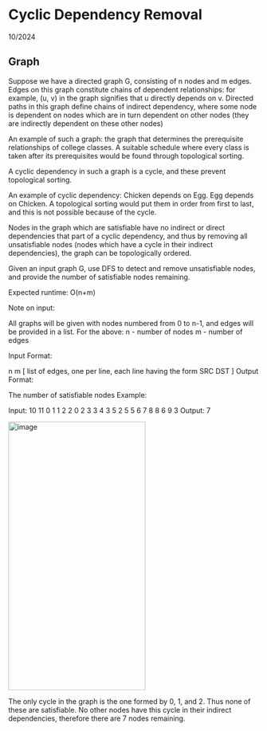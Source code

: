 # Cyclic Dependency Removal
10/2024
## Graph

Suppose we have a directed graph G, consisting of n nodes and m edges. Edges on this graph constitute chains of dependent relationships: for example, (u, v) in the graph signifies that u directly depends on v. Directed paths in this graph define chains of indirect dependency, where some node is dependent on nodes which are in turn dependent on other nodes (they are indirectly dependent on these other nodes)

An example of such a graph: the graph that determines the prerequisite relationships of college classes. A suitable schedule where every class is taken after its prerequisites would be found through topological sorting.

A cyclic dependency in such a graph is a cycle, and these prevent topological sorting.

An example of cyclic dependency: Chicken depends on Egg. Egg depends on Chicken. A topological sorting would put them in order from first to last, and this is not possible because of the cycle.

Nodes in the graph which are satisfiable have no indirect or direct dependencies that part of a cyclic dependency, and thus by removing all unsatisfiable nodes (nodes which have a cycle in their indirect dependencies), the graph can be topologically ordered.

Given an input graph G, use DFS to detect and remove unsatisfiable nodes, and provide the number of satisfiable nodes remaining.

Expected runtime: O(n+m)

Note on input:

All graphs will be given with nodes numbered from 0 to n-1, and edges will be provided in a list. For the above: n - number of nodes m - number of edges

Input Format:

n
m 
[ list of edges, one per line, each line having the form SRC DST ]
Output Format:

The number of satisfiable nodes
Example:

Input:
10
11
0 1
1 2
2 0
2 3
3 4
3 5
2 5
5 6
7 8
8 6
9 3
Output:
7

<img width="275" height="539" alt="image" src="https://github.com/user-attachments/assets/b0850efa-d9b8-4b95-8756-32cca3ea43b4" />

The only cycle in the graph is the one formed by 0, 1, and 2. Thus none of these are satisfiable. No other nodes have this cycle in their indirect dependencies, therefore there are 7 nodes remaining.

